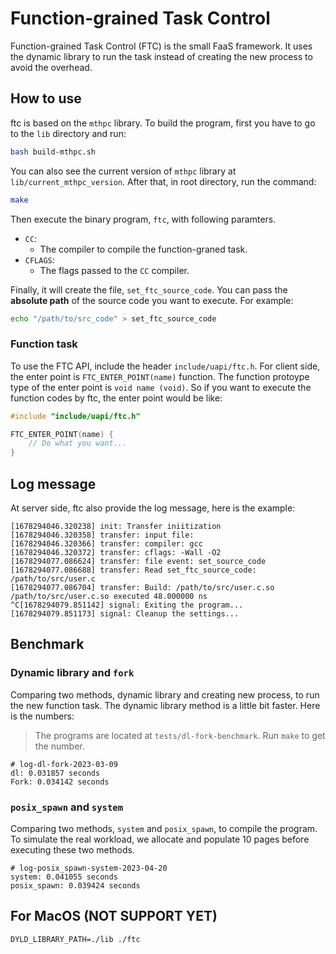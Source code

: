 # Function-grained Task Control

Function-grained Task Control (FTC) is the small FaaS framework. It uses the dynamic library to run the task instead of creating the new process to avoid the overhead.

## How to use

ftc is based on the `mthpc` library. To build the program, first you have to go to the `lib` directory and run:

```bash
bash build-mthpc.sh
```

You can also see the current version of `mthpc` library at `lib/current_mthpc_version`.
After that, in root directory, run the command:

```bash
make
```

Then execute the binary program, `ftc`, with following paramters.

- `CC`:
	- The compiler to compile the function-graned task.
- `CFLAGS`:
	- The flags passed to the `CC` compiler.

Finally, it will create the file, `set_ftc_source_code`. You can pass the **absolute path** of the source code you want to execute. For example:

```bash
echo "/path/to/src_code" > set_ftc_source_code
```

### Function task

To use the FTC API, include the header `include/uapi/ftc.h`.
For client side, the enter point is `FTC_ENTER_POINT(name)` function.
The function protoype type of the enter point is `void name (void)`.
So if you want to execute the function codes by ftc, the enter point would be like:

```cpp
#include "include/uapi/ftc.h"

FTC_ENTER_POINT(name) {
    // Do what you want...
}
```

## Log message

At server side, ftc also provide the log message, here is the example:

```
[1678294046.320238] init: Transfer iniitization
[1678294046.320358] transfer: input file: 
[1678294046.320366] transfer: compiler: gcc
[1678294046.320372] transfer: cflags: -Wall -O2
[1678294077.086624] transfer: file event: set_source_code
[1678294077.086688] transfer: Read set_ftc_source_code: /path/to/src/user.c
[1678294077.086704] transfer: Build: /path/to/src/user.c.so
/path/to/src/user.c.so executed 48.000000 ns
^C[1678294079.851142] signal: Exiting the program...
[1678294079.851173] signal: Cleanup the settings...
```

## Benchmark

### Dynamic library and `fork`

Comparing two methods, dynamic library and creating new process, to run the new function task.
The dynamic library method is a little bit faster. Here is the numbers:
> The programs are located at `tests/dl-fork-benchmark`. Run `make` to get the number.

```
# log-dl-fork-2023-03-09
dl: 0.031857 seconds
Fork: 0.034142 seconds
```

### `posix_spawn` and `system`

Comparing two methods, `system` and `posix_spawn`, to compile the program.
To simulate the real workload, we allocate and populate 10 pages before
executing these two methods.

```
# log-posix_spawn-system-2023-04-20
system: 0.041055 seconds
posix_spawn: 0.039424 seconds
```

## For MacOS (NOT SUPPORT YET)

```
DYLD_LIBRARY_PATH=./lib ./ftc
```
